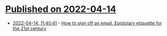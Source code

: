 # [Published on 2022-04-14](index.md)

* [2022-04-14, 11:40:41](https://news.ycombinator.com/item?id=31025547) - [How to sign off an email. Epistolary etiquette for the 21st century](https://www.economist.com/business/2022/04/16/how-to-sign-off-an-email)
